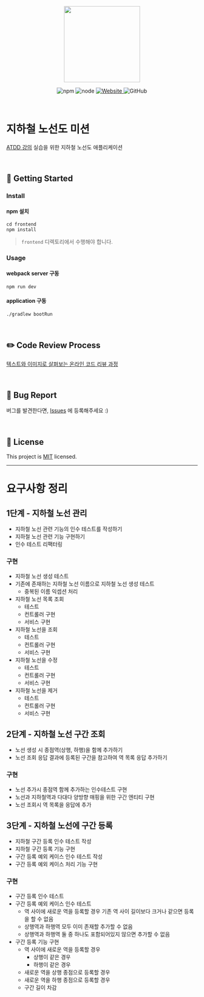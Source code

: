 <p align="center">
    <img width="200px;" src="https://raw.githubusercontent.com/woowacourse/atdd-subway-admin-frontend/master/images/main_logo.png"/>
</p>
<p align="center">
  <img alt="npm" src="https://img.shields.io/badge/npm-%3E%3D%205.5.0-blue">
  <img alt="node" src="https://img.shields.io/badge/node-%3E%3D%209.3.0-blue">
  <a href="https://edu.nextstep.camp/c/R89PYi5H" alt="nextstep atdd">
    <img alt="Website" src="https://img.shields.io/website?url=https%3A%2F%2Fedu.nextstep.camp%2Fc%2FR89PYi5H">
  </a>
  <img alt="GitHub" src="https://img.shields.io/github/license/next-step/atdd-subway-admin">
</p>

<br>

# 지하철 노선도 미션
[ATDD 강의](https://edu.nextstep.camp/c/R89PYi5H) 실습을 위한 지하철 노선도 애플리케이션

<br>

## 🚀 Getting Started

### Install
#### npm 설치
```
cd frontend
npm install
```
> `frontend` 디렉토리에서 수행해야 합니다.

### Usage
#### webpack server 구동
```
npm run dev
```
#### application 구동
```
./gradlew bootRun
```
<br>

## ✏️ Code Review Process
[텍스트와 이미지로 살펴보는 온라인 코드 리뷰 과정](https://github.com/next-step/nextstep-docs/tree/master/codereview)

<br>

## 🐞 Bug Report

버그를 발견한다면, [Issues](https://github.com/next-step/atdd-subway-admin/issues) 에 등록해주세요 :)

<br>

## 📝 License

This project is [MIT](https://github.com/next-step/atdd-subway-admin/blob/master/LICENSE.md) licensed.

---

# 요구사항 정리

## 1단계 - 지하철 노선 관리
* 지하철 노선 관련 기능의 인수 테스트를 작성하기
* 지하철 노선 관련 기능 구현하기
* 인수 테스트 리팩터링

### 구현
* 지하철 노선 생성 테스트
* 기존에 존재하는 지하철 노선 이름으로 지하철 노선 생성 테스트
    * 중복된 이름 익셉션 처리
* 지하철 노선 목록 조회
    * 테스트
    * 컨트롤러 구현
    * 서비스 구현
* 지하철 노선을 조회
    * 테스트
    * 컨트롤러 구현
    * 서비스 구현
* 지하철 노선을 수정
    * 테스트
    * 컨트롤러 구현
    * 서비스 구현
* 지하철 노선을 제거
    * 테스트
    * 컨트롤러 구현
    * 서비스 구현

## 2단계 - 지하철 노선 구간 조회
* 노선 생성 시 종점역(상행, 하행)을 함께 추가하기
* 노선 조회 응답 결과에 등록된 구간을 참고하여 역 목록 응답 추가하기

### 구현
* 노선 추가시 종점역 함께 추가하는 인수테스트 구현
* 노선과 지하철역과 다대다 양방향 매핑을 위한 구간 엔티티 구현
* 노선 조회시 역 목록을 응답에 추가

## 3단계 - 지하철 노선에 구간 등록
* 지하철 구간 등록 인수 테스트 작성
* 지하철 구간 등록 기능 구현
* 구간 등록 예외 케이스 인수 테스트 작성
* 구간 등록 예외 케이스 처리 기능 구현

### 구현
* 구간 등록 인수 테스트
* 구간 등록 예외 케이스 인수 테스트
  * 역 사이에 새로운 역을 등록할 경우 기존 역 사이 길이보다 크거나 같으면 등록을 할 수 없음
  * 상행역과 하행역 모두 이미 존재할 추가할 수 없음
  * 상행역과 하행역 둘 중 하나도 포함되어있지 않으면 추가할 수 없음
* 구간 등록 기능 구현
  * 역 사이에 새로운 역을 등록할 경우 
    * 상행이 같은 경우
    * 하행이 같은 경우
  * 새로운 역을 상행 종점으로 등록할 경우
  * 새로운 역을 하행 종점으로 등록할 경우
  * 구간 길이 차감
